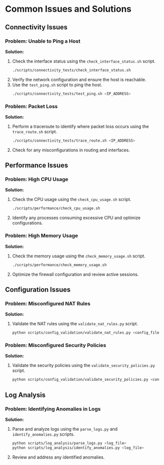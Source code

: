 
# Common Issues and Solutions

## Connectivity Issues

### Problem: Unable to Ping a Host
**Solution:**
1. Check the interface status using the `check_interface_status.sh` script.
   ```bash
   ./scripts/connectivity_tests/check_interface_status.sh
   ```
2. Verify the network configuration and ensure the host is reachable.
3. Use the `test_ping.sh` script to ping the host.
   ```bash
   ./scripts/connectivity_tests/test_ping.sh <IP_ADDRESS>
   ```

### Problem: Packet Loss
**Solution:**
1. Perform a traceroute to identify where packet loss occurs using the `trace_route.sh` script.
   ```bash
   ./scripts/connectivity_tests/trace_route.sh <IP_ADDRESS>
   ```
2. Check for any misconfigurations in routing and interfaces.

## Performance Issues

### Problem: High CPU Usage
**Solution:**
1. Check the CPU usage using the `check_cpu_usage.sh` script.
   ```bash
   ./scripts/performance/check_cpu_usage.sh
   ```
2. Identify any processes consuming excessive CPU and optimize configurations.

### Problem: High Memory Usage
**Solution:**
1. Check the memory usage using the `check_memory_usage.sh` script.
   ```bash
   ./scripts/performance/check_memory_usage.sh
   ```
2. Optimize the firewall configuration and review active sessions.

## Configuration Issues

### Problem: Misconfigured NAT Rules
**Solution:**
1. Validate the NAT rules using the `validate_nat_rules.py` script.
   ```bash
   python scripts/config_validation/validate_nat_rules.py <config_file>
   ```

### Problem: Misconfigured Security Policies
**Solution:**
1. Validate the security policies using the `validate_security_policies.py` script.
   ```bash
   python scripts/config_validation/validate_security_policies.py <config_file>
   ```

## Log Analysis

### Problem: Identifying Anomalies in Logs
**Solution:**
1. Parse and analyze logs using the `parse_logs.py` and `identify_anomalies.py` scripts.
   ```bash
   python scripts/log_analysis/parse_logs.py <log_file>
   python scripts/log_analysis/identify_anomalies.py <log_file>
   ```
2. Review and address any identified anomalies.
